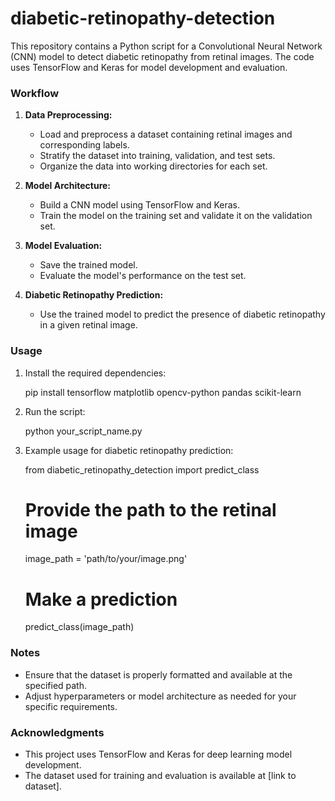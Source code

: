 # diabetic-retinopathy-detection

This repository contains a Python script for a Convolutional Neural Network (CNN) model to detect diabetic retinopathy from retinal images. The code uses TensorFlow and Keras for model development and evaluation.

### Workflow

1. **Data Preprocessing:**
   - Load and preprocess a dataset containing retinal images and corresponding labels.
   - Stratify the dataset into training, validation, and test sets.
   - Organize the data into working directories for each set.

2. **Model Architecture:**
   - Build a CNN model using TensorFlow and Keras.
   - Train the model on the training set and validate it on the validation set.

3. **Model Evaluation:**
   - Save the trained model.
   - Evaluate the model's performance on the test set.

4. **Diabetic Retinopathy Prediction:**
   - Use the trained model to predict the presence of diabetic retinopathy in a given retinal image.

### Usage

1. Install the required dependencies:

   pip install tensorflow matplotlib opencv-python pandas scikit-learn
   

3. Run the script:

   python your_script_name.py
   

4. Example usage for diabetic retinopathy prediction:
   
   from diabetic_retinopathy_detection import predict_class

   # Provide the path to the retinal image
   image_path = 'path/to/your/image.png'

   # Make a prediction
   predict_class(image_path)


### Notes

- Ensure that the dataset is properly formatted and available at the specified path.
- Adjust hyperparameters or model architecture as needed for your specific requirements.

### Acknowledgments

- This project uses TensorFlow and Keras for deep learning model development.
- The dataset used for training and evaluation is available at [link to dataset].
